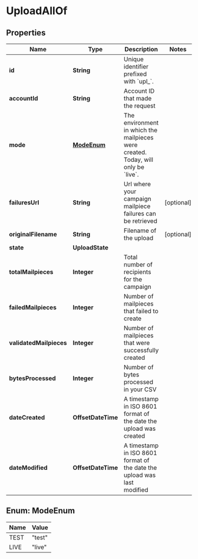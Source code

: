 

# UploadAllOf


## Properties

| Name | Type | Description | Notes |
|------------ | ------------- | ------------- | -------------|
|**id** | **String** | Unique identifier prefixed with &#x60;upl_&#x60;. |  |
|**accountId** | **String** | Account ID that made the request |  |
|**mode** | [**ModeEnum**](#ModeEnum) | The environment in which the mailpieces were created. Today, will only be &#x60;live&#x60;. |  |
|**failuresUrl** | **String** | Url where your campaign mailpiece failures can be retrieved |  [optional] |
|**originalFilename** | **String** | Filename of the upload |  [optional] |
|**state** | **UploadState** |  |  |
|**totalMailpieces** | **Integer** | Total number of recipients for the campaign |  |
|**failedMailpieces** | **Integer** | Number of mailpieces that failed to create |  |
|**validatedMailpieces** | **Integer** | Number of mailpieces that were successfully created |  |
|**bytesProcessed** | **Integer** | Number of bytes processed in your CSV |  |
|**dateCreated** | **OffsetDateTime** | A timestamp in ISO 8601 format of the date the upload was created |  |
|**dateModified** | **OffsetDateTime** | A timestamp in ISO 8601 format of the date the upload was last modified |  |



## Enum: ModeEnum

| Name | Value |
|---- | -----|
| TEST | &quot;test&quot; |
| LIVE | &quot;live&quot; |



